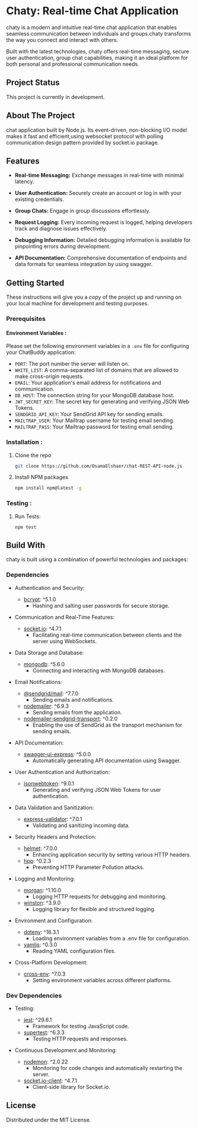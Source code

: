 # Chaty: Real-time Chat Application

chaty is a modern and intuitive real-time chat application that enables seamless communication between individuals and groups.chaty transforms the way you connect and interact with others.

Built with the latest technologies, chaty offers real-time messaging, secure user authentication, group chat capabilities, making it an ideal platform for both personal and professional communication needs.

## Project Status

This project is currently in development.

## About The Project

chat application built by Node.js. Its event-driven, non-blocking I/O model makes it fast and efficient,using websocket protocol with polling communication design pattern provided by socket.io package.

## Features

-   **Real-time Messaging:** Exchange messages in real-time with minimal latency.
-   **User Authentication:** Securely create an account or log in with your existing credentials.
-   **Group Chats:** Engage in group discussions effortlessly.

-   **Request Logging:** Every incoming request is logged, helping developers track and diagnose issues effectively.
-   **Debugging Information:** Detailed debugging information is available for pinpointing errors during development.
-   **API Documentation:** Comprehensive documentation of endpoints and data formats for seamless integration by using swagger.

## Getting Started

These instructions will give you a copy of the project up and running on your local machine for development and testing purposes.

### Prerequisites

#### Environment Variables :

Please set the following environment variables in a `.env` file for configuring your ChatBuddy application:

-   `PORT`: The port number the server will listen on.
-   `WHITE_LIST`: A comma-separated list of domains that are allowed to make cross-origin requests.
-   `EMAIL`: Your application's email address for notifications and communication.
-   `DB_HOST`: The connection string for your MongoDB database host.
-   `JWT_SECRET_KEY`: The secret key for generating and verifying JSON Web Tokens.
-   `SENDGRID_API_KEY`: Your SendGrid API key for sending emails.
-   `MAILTRAP_USER`: Your Mailtrap username for testing email sending.
-   `MAILTRAP_PASS`: Your Mailtrap password for testing email sending.

### Installation :

1. Clone the repo
    ```sh
    git clone https://github.com/OsamaElshaer/chat-REST-API-node.js
    ```
2. Install NPM packages
    ```sh
    npm install npm@latest -g
    ```

### Testing :

1. Run Tests:
    ```
    npm test
    ```

## Build With

chaty is built using a combination of powerful technologies and packages:

### Dependencies

-   Authentication and Security:

    -   [bcrypt](https://www.npmjs.com/package/bcrypt): ^5.1.0
        -   Hashing and salting user passwords for secure storage.

-   Communication and Real-Time Features:

    -   [socket.io](https://www.npmjs.com/package/socket.io): ^4.7.1
        -   Facilitating real-time communication between clients and the server using WebSockets.

-   Data Storage and Database:

    -   [mongodb](https://www.npmjs.com/package/mongodb): ^5.6.0
        -   Connecting and interacting with MongoDB databases.

-   Email Notifications:

    -   [@sendgrid/mail](https://www.npmjs.com/package/@sendgrid/mail): ^7.7.0
        -   Sending emails and notifications.
    -   [nodemailer](https://www.npmjs.com/package/nodemailer): ^6.9.3
        -   Sending emails from the application.
    -   [nodemailer-sendgrid-transport](https://www.npmjs.com/package/nodemailer-sendgrid-transport): ^0.2.0
        -   Enabling the use of SendGrid as the transport mechanism for sending emails.

-   API Documentation:

    -   [swagger-ui-express](https://www.npmjs.com/package/swagger-ui-express): ^5.0.0
        -   Automatically generating API documentation using Swagger.

-   User Authentication and Authorization:

    -   [jsonwebtoken](https://www.npmjs.com/package/jsonwebtoken): ^9.0.1
        -   Generating and verifying JSON Web Tokens for user authentication.

-   Data Validation and Sanitization:

    -   [express-validator](https://www.npmjs.com/package/express-validator): ^7.0.1
        -   Validating and sanitizing incoming data.

-   Security Headers and Protection:

    -   [helmet](https://www.npmjs.com/package/helmet): ^7.0.0
        -   Enhancing application security by setting various HTTP headers.
    -   [hpp](https://www.npmjs.com/package/hpp): ^0.2.3
        -   Preventing HTTP Parameter Pollution attacks.

-   Logging and Monitoring:

    -   [morgan](https://www.npmjs.com/package/morgan): ^1.10.0
        -   Logging HTTP requests for debugging and monitoring.
    -   [winston](https://www.npmjs.com/package/winston): ^3.9.0
        -   Logging library for flexible and structured logging.

-   Environment and Configuration:

    -   [dotenv](https://www.npmjs.com/package/dotenv): ^16.3.1
        -   Loading environment variables from a .env file for configuration.
    -   [yamljs](https://www.npmjs.com/package/yamljs): ^0.3.0
        -   Reading YAML configuration files.

-   Cross-Platform Development:
    -   [cross-env](https://www.npmjs.com/package/cross-env): ^7.0.3
        -   Setting environment variables across different platforms.

### Dev Dependencies

-   Testing:

    -   [jest](https://www.npmjs.com/package/jest): ^29.6.1
        -   Framework for testing JavaScript code.
    -   [supertest](https://www.npmjs.com/package/supertest): ^6.3.3
        -   Testing HTTP requests and responses.

-   Continuous Development and Monitoring:
    -   [nodemon](https://www.npmjs.com/package/nodemon): ^2.0.22
        -   Monitoring for code changes and automatically restarting the server.
    -   [socket.io-client](https://www.npmjs.com/package/socket.io-client): ^4.7.1
        -   Client-side library for Socket.io.

<!-- GETTING STARTED -->

## License

Distributed under the MIT License.
